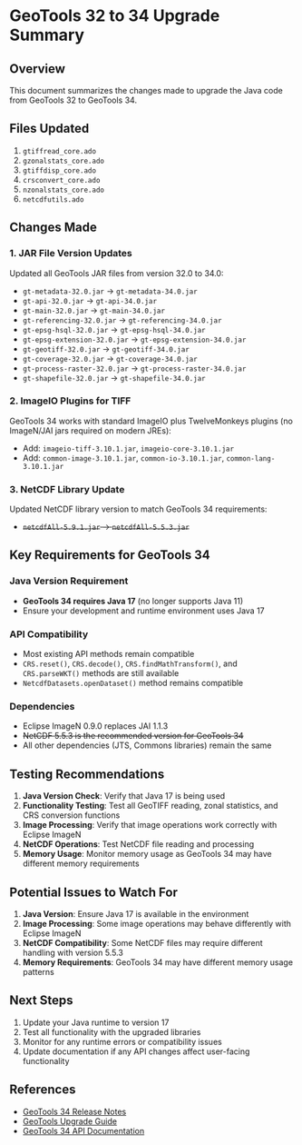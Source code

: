 # GeoTools 32 to 34 Upgrade Summary

## Overview
This document summarizes the changes made to upgrade the Java code from GeoTools 32 to GeoTools 34.

## Files Updated
1. `gtiffread_core.ado`
2. `gzonalstats_core.ado`
3. `gtiffdisp_core.ado`
4. `crsconvert_core.ado`
5. `nzonalstats_core.ado`
6. `netcdfutils.ado`

## Changes Made

### 1. JAR File Version Updates
Updated all GeoTools JAR files from version 32.0 to 34.0:
- `gt-metadata-32.0.jar` → `gt-metadata-34.0.jar`
- `gt-api-32.0.jar` → `gt-api-34.0.jar`
- `gt-main-32.0.jar` → `gt-main-34.0.jar`
- `gt-referencing-32.0.jar` → `gt-referencing-34.0.jar`
- `gt-epsg-hsql-32.0.jar` → `gt-epsg-hsql-34.0.jar`
- `gt-epsg-extension-32.0.jar` → `gt-epsg-extension-34.0.jar`
- `gt-geotiff-32.0.jar` → `gt-geotiff-34.0.jar`
- `gt-coverage-32.0.jar` → `gt-coverage-34.0.jar`
- `gt-process-raster-32.0.jar` → `gt-process-raster-34.0.jar`
- `gt-shapefile-32.0.jar` → `gt-shapefile-34.0.jar`

### 2. ImageIO Plugins for TIFF
GeoTools 34 works with standard ImageIO plus TwelveMonkeys plugins (no ImageN/JAI jars required on modern JREs):
- Add: `imageio-tiff-3.10.1.jar`, `imageio-core-3.10.1.jar`
- Add: `common-image-3.10.1.jar`, `common-io-3.10.1.jar`, `common-lang-3.10.1.jar`

### 3. NetCDF Library Update
Updated NetCDF library version to match GeoTools 34 requirements:
- ~~`netcdfAll-5.9.1.jar` → `netcdfAll-5.5.3.jar`~~

## Key Requirements for GeoTools 34

### Java Version Requirement
- **GeoTools 34 requires Java 17** (no longer supports Java 11)
- Ensure your development and runtime environment uses Java 17

### API Compatibility
- Most existing API methods remain compatible
- `CRS.reset()`, `CRS.decode()`, `CRS.findMathTransform()`, and `CRS.parseWKT()` methods are still available
- `NetcdfDatasets.openDataset()` method remains compatible

### Dependencies
- Eclipse ImageN 0.9.0 replaces JAI 1.1.3
- ~~NetCDF 5.5.3 is the recommended version for GeoTools 34~~
- All other dependencies (JTS, Commons libraries) remain the same

## Testing Recommendations

1. **Java Version Check**: Verify that Java 17 is being used
2. **Functionality Testing**: Test all GeoTIFF reading, zonal statistics, and CRS conversion functions
3. **Image Processing**: Verify that image operations work correctly with Eclipse ImageN
4. **NetCDF Operations**: Test NetCDF file reading and processing
5. **Memory Usage**: Monitor memory usage as GeoTools 34 may have different memory requirements

## Potential Issues to Watch For

1. **Java Version**: Ensure Java 17 is available in the environment
2. **Image Processing**: Some image operations may behave differently with Eclipse ImageN
3. **NetCDF Compatibility**: Some NetCDF files may require different handling with version 5.5.3
4. **Memory Requirements**: GeoTools 34 may have different memory usage patterns

## Next Steps

1. Update your Java runtime to version 17
2. Test all functionality with the upgraded libraries
3. Monitor for any runtime errors or compatibility issues
4. Update documentation if any API changes affect user-facing functionality

## References
- [GeoTools 34 Release Notes](https://www.osgeo.org/foundation-news/geotools-34-0-released/)
- [GeoTools Upgrade Guide](https://docs.geotools.org/stable/userguide/welcome/upgrade.html)
- [GeoTools 34 API Documentation](https://docs.geotools.org/latest/javadocs/index.html)
